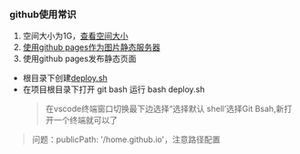 ### github使用常识
1. 空间大小为1G，[查看空间大小](https://blog.csdn.net/i042416/article/details/86666843)
2. [使用github pages作为图片静态服务器](https://blog.csdn.net/weixin_33682719/article/details/88000711)
3. 使用github pages发布静态页面
- 根目录下创建[deploy.sh](https://cli.vuejs.org/zh/guide/deployment.html#github-pages)
- 在项目根目录下打开 git bash 运行 bash deploy.sh
  >在vscode终端窗口切换最下边选择“选择默认 shell’选择Git Bsah,新打开一个终端就可以了
>问题：publicPath: '/home.github.io'，注意路径配置